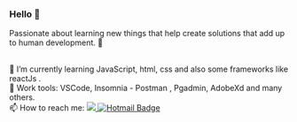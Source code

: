 ### Hello 👋
Passionate about learning new things that help create solutions that add up to human development. :rocket:


<br/> 🌱 I’m currently learning JavaScript, html, css and also some frameworks like reactJs .
<br/> 🦯 Work tools: VSCode, Insomnia -  Postman , Pgadmin, AdobeXd and many others.
<br/> 📫 How to reach me: <a href="https://www.linkedin.com/in/matheus-souza-264783b8/">
 <img src="https://img.shields.io/badge/-Linkedin-blue?style=flat-square&logo=Linkedin&logoColor=white" />
</a> [![Hotmail Badge](https://img.shields.io/badge/-Hotmail-c14438?style=flat-square&logo=Outlook&logoColor=white&link=mailto:matheussouza18@live.com)](mailto:matheussouza18@live.com)




 
